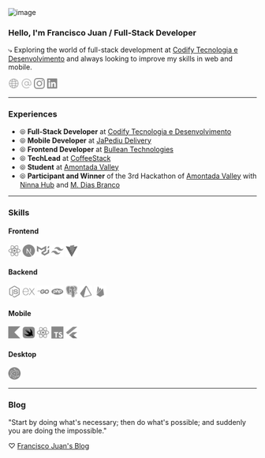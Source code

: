 <img width="1400" height="350" alt="image" src="https://github.com/user-attachments/assets/a22289d7-a9cd-4bc6-8d79-d005a95db644" />

### Hello, I'm Francisco Juan / Full-Stack Developer

⤷ Exploring the world of full-stack development at [Codify Tecnologia e Desenvolvimento](https://codifyweb.com/) and always looking to improve my skills in web and mobile.

<a aligh="left" href="https://juansevdev.vercel.app" target="_blank" rel="noreferrer noopener"><img src="https://raw.githubusercontent.com/0xShapeShifter/dev-story/master/public/images/socials/globe.svg" alt="Website" width="22" height="22" /></a>
<a aligh="left" href="mailto:juan.developer@icloud.com" target="_blank" rel="noreferrer noopener"><img src="https://raw.githubusercontent.com/0xShapeShifter/dev-story/master/public/images/socials/at.svg" alt="Email" width="22" height="22" /></a>
<a aligh="left" href="https://instagram.com/codevjuan" target="_blank" rel="noreferrer noopener"><img src="https://raw.githubusercontent.com/0xShapeShifter/dev-story/master/public/images/socials/instagram.svg" alt="Instagram" width="22" height="22" /></a>
<a aligh="left" href="https://www.linkedin.com/in/juansev" target="_blank" rel="noreferrer noopener"><img src="https://raw.githubusercontent.com/0xShapeShifter/dev-story/master/public/images/socials/linkedin.svg" alt="LinkedIn" width="22" height="22" /></a>  


---

### Experiences

* ⦾ **Full-Stack Developer** at [Codify Tecnologia e Desenvolvimento](https://codifyweb.com/)
* ⦾ **Mobile Developer** at [JaPediu Delivery](https://japediudelivery.com)
* ⦾ **Frontend Developer** at [Bullean Technologies](https://bullean.com.br)
* ⦾ **TechLead** at [CoffeeStack](https://github.com/CoffeeStackDev)
* ⦾ **Student** at [Amontada Valley](https://amontadavalley.com.br)
* ⦾ **Participant and Winner** of the 3rd Hackathon of [Amontada Valley](https://www.amontadavalley.com.br/) with [Ninna Hub](https://ninnahub.com.br/) and [M. Dias Branco](https://mdiasbranco.com.br/)

---

### Skills

#### Frontend

<a href="https://reactjs.org" target="_blank" rel="noreferrer noopener"><img src="https://raw.githubusercontent.com/0xShapeShifter/dev-story/master/public/images/skills/frontend/react.svg" alt="React" width="25" height="25" /></a>
<a href="https://nextjs.org" target="_blank" rel="noreferrer noopener"><img src="https://raw.githubusercontent.com/0xShapeShifter/dev-story/master/public/images/skills/frontend/nextjs.svg" alt="Next.js" width="25" height="25" /></a>
<a href="https://mui.com" target="_blank" rel="noreferrer noopener"><img src="https://raw.githubusercontent.com/0xShapeShifter/dev-story/master/public/images/skills/frontend/mui.svg" alt="Material-UI" width="25" height="25" /></a>
<a href="https://tailwindcss.com" target="_blank" rel="noreferrer noopener"><img src="https://raw.githubusercontent.com/0xShapeShifter/dev-story/master/public/images/skills/frontend/tailwind.svg" alt="Tailwind CSS" width="25" height="25" /></a>
<a href="https://vitejs.dev" target="_blank" rel="noreferrer noopener"><img src="https://raw.githubusercontent.com/0xShapeShifter/dev-story/master/public/images/skills/frontend/vite.svg" alt="Vite" width="25" height="25" /></a>

#### Backend

<a href="https://nodejs.org" target="_blank" rel="noreferrer noopener"><img src="https://raw.githubusercontent.com/0xShapeShifter/dev-story/master/public/images/skills/backend/nodejs.svg" alt="Node.js" width="25" height="25" /></a>
<a href="https://expressjs.com" target="_blank" rel="noreferrer noopener"><img src="https://raw.githubusercontent.com/0xShapeShifter/dev-story/master/public/images/skills/backend/express.svg" alt="Express" width="25" height="25" /></a>
<a href="https://go.dev" target="_blank" rel="noreferrer noopener"><img src="https://raw.githubusercontent.com/0xShapeShifter/dev-story/master/public/images/skills/core/go.svg" alt="Go" width="25" height="25" /></a>
<a href="https://www.php.net" target="_blank" rel="noreferrer noopener"><img src="https://raw.githubusercontent.com/0xShapeShifter/dev-story/master/public/images/skills/core/php.svg" alt="PHP" width="25" height="25" /></a>
<a href="https://www.postgresql.org" target="_blank" rel="noreferrer noopener"><img src="https://raw.githubusercontent.com/0xShapeShifter/dev-story/master/public/images/skills/backend/postgresql.svg" alt="PostgreSQL" width="25" height="25" /></a>
<a href="https://www.prisma.io" target="_blank" rel="noreferrer noopener"><img src="https://raw.githubusercontent.com/0xShapeShifter/dev-story/master/public/images/skills/backend/prisma.svg" alt="Prisma" width="25" height="25" /></a>
<a href="https://firebase.google.com" target="_blank" rel="noreferrer noopener"><img src="https://raw.githubusercontent.com/0xShapeShifter/dev-story/master/public/images/skills/backend/firebase.svg" alt="Firebase" width="25" height="25" /></a>

#### Mobile

<a href="https://kotlinlang.org" target="_blank" rel="noreferrer noopener"><img src="https://raw.githubusercontent.com/0xShapeShifter/dev-story/master/public/images/skills/core/kotlin.svg" alt="Kotlin" width="25" height="25" /></a>
<a href="https://www.apple.com/swift/" target="_blank" rel="noreferrer noopener"><img src="https://raw.githubusercontent.com/0xShapeShifter/dev-story/master/public/images/skills/core/swift.svg" alt="Swift" width="25" height="25" /></a>
<a href="https://reactnative.dev" target="_blank" rel="noreferrer noopener"><img src="https://raw.githubusercontent.com/0xShapeShifter/dev-story/master/public/images/skills/frontend/react.svg" alt="React Native" width="25" height="25" /></a>
<a href="https://www.typescriptlang.org" target="_blank" rel="noreferrer noopener"><img src="https://raw.githubusercontent.com/0xShapeShifter/dev-story/master/public/images/skills/core/typescript.svg" alt="Typescript" width="25" height="25" /></a>
<a href="https://flutter.dev" target="_blank" rel="noreferrer noopener"><img src="https://raw.githubusercontent.com/0xShapeShifter/dev-story/master/public/images/skills/extra/flutter.svg" alt="Flutter" width="25" height="25" /></a>

#### Desktop

<a href="https://www.electronjs.org" target="_blank" rel="noreferrer noopener"><img src="https://raw.githubusercontent.com/0xShapeShifter/dev-story/master/public/images/skills/extra/electron.svg" alt="Electron" width="25" height="25" /></a>

---

### Blog

"Start by doing what's necessary; then do what's possible; and suddenly you are doing the impossible."

♡ [Francisco Juan's Blog](https://medium.com/@juansev.dev)
